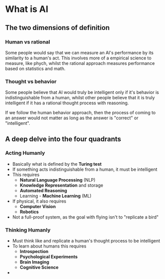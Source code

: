 # What is AI
## The two dimensions of definition
### Human vs rational

Some people would say that we can measure an AI's performance by its similarity to a human's act. This involves more of a empirical science to measure, like phych, whilst the rational approach measures performance based on statistics and math.

### Thought vs behavior

Some people believe that AI would truly be intelligent only if it's behavior is indistinguishable from a human, whilst other people believe that it is truly intelligent if it has a rational thought process with reasoning.

If we follow the human behavior approach, then the process of coming to an answer would not matter as long as the answer is "correct" or "intelligent".

## A deep delve into the four quadrants

### Acting Humanly

- Basically what is defined by the **Turing test**
- If something acts indistinguishable from a human, it must be intelligent
- This requires
	- **Natural Language Processing** (NLP)
	- **Knowledge Representation** and storage
	- **Automated Reasoning**
	- Learning - **Machine Learning** (ML)
- If physical, it also requires
	- **Computer Vision**
	- **Robotics**
- Not a full-proof system, as the goal with flying isn't to "replicate a bird"

### Thinking Humanly

- Must think like and replicate a human's thought process to be intelligent
- To learn about humans this requires
	- **Introspection**
	- **Psychological Experiments**
	- **Brain Imaging**
	- **Cognitive Science**
- 